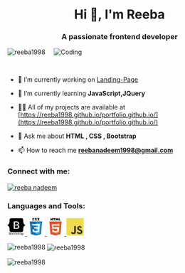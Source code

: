 
<h1 align="center">Hi 👋, I'm Reeba</h1>
<h3 align="center">A passionate frontend developer</h3>
<img align="right" alt="Coding" width="400" src="https://cdn.dribbble.com/users/1162077/screenshots/3848914/programmer.gif">

<p align="left"> <img src="https://komarev.com/ghpvc/?username=reeba1998&label=Profile%20views&color=0e75b6&style=flat" alt="reeba1998" /> </p>

<p align="left"> <a href="https://twitter.com/" target="blank"><img src="https://img.shields.io/twitter/follow/?logo=twitter&style=for-the-badge" alt="" /></a> </p>

- 🔭 I’m currently working on [Landing-Page](https://github.com/Reeba1998/portfolio.github.io)

- 🌱 I’m currently learning **JavaScript,JQuery**

- 👨‍💻 All of my projects are available at [https://reeba1998.github.io/portfolio.github.io/](https://reeba1998.github.io/portfolio.github.io/)

- 💬 Ask me about **HTML , CSS , Bootstrap**

- 📫 How to reach me **reebanadeem1998@gmail.com**

<h3 align="left">Connect with me:</h3>
<p align="left">
<a href="https://linkedin.com/in/reeba nadeem" target="blank"><img align="center" src="https://raw.githubusercontent.com/rahuldkjain/github-profile-readme-generator/master/src/images/icons/Social/linked-in-alt.svg" alt="reeba nadeem" height="30" width="40" /></a>
</p>

<h3 align="left">Languages and Tools:</h3>
<p align="left"> <a href="https://getbootstrap.com" target="_blank" rel="noreferrer"> <img src="https://raw.githubusercontent.com/devicons/devicon/master/icons/bootstrap/bootstrap-plain-wordmark.svg" alt="bootstrap" width="40" height="40"/> </a> <a href="https://www.w3schools.com/css/" target="_blank" rel="noreferrer"> <img src="https://raw.githubusercontent.com/devicons/devicon/master/icons/css3/css3-original-wordmark.svg" alt="css3" width="40" height="40"/> </a> <a href="https://www.w3.org/html/" target="_blank" rel="noreferrer"> <img src="https://raw.githubusercontent.com/devicons/devicon/master/icons/html5/html5-original-wordmark.svg" alt="html5" width="40" height="40"/> </a> <a href="https://developer.mozilla.org/en-US/docs/Web/JavaScript" target="_blank" rel="noreferrer"> <img src="https://raw.githubusercontent.com/devicons/devicon/master/icons/javascript/javascript-original.svg" alt="javascript" width="40" height="40"/> </a> </p>

<p><img align="left" src="https://github-readme-stats.vercel.app/api/top-langs?username=reeba1998&show_icons=true&locale=en&layout=compact" alt="reeba1998" /></p>

<p>&nbsp;<img align="center" src="https://github-readme-stats.vercel.app/api?username=reeba1998&show_icons=true&locale=en" alt="reeba1998" /></p>

<p><img align="center" src="https://github-readme-streak-stats.herokuapp.com/?user=reeba1998&" alt="reeba1998" /></p>

